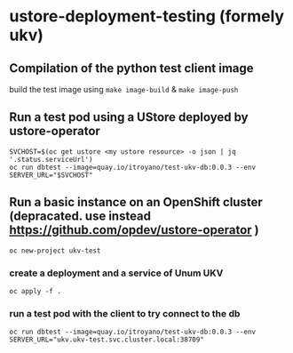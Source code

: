 # ustore-deployment-testing (formely ukv)

## Compilation of the python test client image
build the test image using `make image-build` & `make image-push`

## Run a test pod using a UStore deployed by ustore-operator
```
SVCHOST=$(oc get ustore <my ustore resource> -o json | jq '.status.serviceUrl')
oc run dbtest --image=quay.io/itroyano/test-ukv-db:0.0.3 --env SERVER_URL="$SVCHOST"
```

## Run a basic instance on an OpenShift cluster (depracated. use instead https://github.com/opdev/ustore-operator )
```oc new-project ukv-test```
### create a deployment and a service of Unum UKV
```oc apply -f .```
### run a test pod with the client to try connect to the db
```oc run dbtest --image=quay.io/itroyano/test-ukv-db:0.0.3 --env SERVER_URL="ukv.ukv-test.svc.cluster.local:38709"```